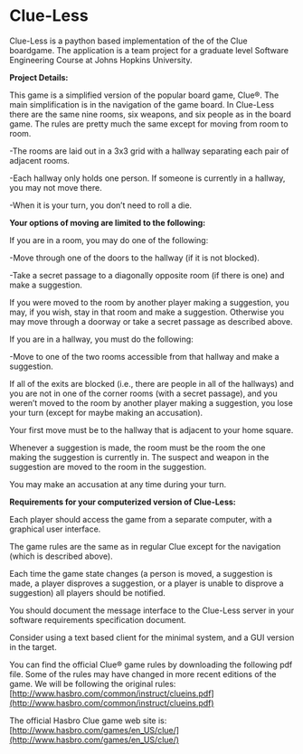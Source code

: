 Clue-Less
=========

Clue-Less is a paython based implementation of the of the Clue boardgame.
The application is a team project for a graduate level Software Engineering Course at Johns Hopkins University.

**Project Details:**

This game is a simplified version of the popular board game, Clue®. The main simplification is in the navigation of the game board. In Clue-Less there are the same nine rooms, six weapons, and six people as in the board game. The rules are pretty much the same except for moving from room to room.

-The rooms are laid out in a 3x3 grid with a hallway separating each pair of adjacent rooms.

-Each hallway only holds one person. If someone is currently in a hallway, you may not move there.

-When it is your turn, you don’t need to roll a die.


**Your options of moving are limited to the following:**

If you are in a room, you may do one of the following:

  -Move through one of the doors to the hallway (if it is not blocked).

  -Take a secret passage to a diagonally opposite room (if there is one) and make a suggestion.

If you were moved to the room by another player making a suggestion, you may, if you wish, stay in that room and make a suggestion. Otherwise you may move through a doorway or take a secret passage as described above.

If you are in a hallway, you must do the following:

  -Move to one of the two rooms accessible from that hallway and make a suggestion.

			
If all of the exits are blocked (i.e., there are people in all of the hallways) and you are not in one of the corner rooms (with a secret passage), and you weren’t moved to the room by another player making a suggestion, you lose your turn (except for maybe making an accusation).

Your first move must be to the hallway that is adjacent to your home square.

Whenever a suggestion is made, the room must be the room the one making the suggestion is currently in. The suspect and weapon in the suggestion are moved to the room in the suggestion.

You may make an accusation at any time during your turn.

**Requirements for your computerized version of Clue-Less:**

Each player should access the game from a separate computer, with a graphical user interface.

The game rules are the same as in regular Clue except for the navigation (which is described above).

Each time the game state changes (a person is moved, a suggestion is made, a player disproves a suggestion, or a player is unable to disprove a suggestion) all players should be notified.

You should document the message interface to the Clue-Less server in your software requirements specification document.

Consider using a text based client for the minimal system, and a GUI version in the target. 

You can find the official Clue® game rules by downloading the following pdf file. Some of the rules may have changed in more recent editions of the game. We will be following the original rules:
[http://www.hasbro.com/common/instruct/clueins.pdf](http://www.hasbro.com/common/instruct/clueins.pdf)

The official Hasbro Clue game web site is:
[http://www.hasbro.com/games/en_US/clue/](http://www.hasbro.com/games/en_US/clue/)

